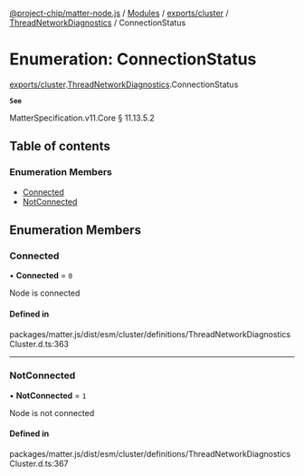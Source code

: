 [@project-chip/matter-node.js](../README.md) / [Modules](../modules.md) / [exports/cluster](../modules/exports_cluster.md) / [ThreadNetworkDiagnostics](../modules/exports_cluster.ThreadNetworkDiagnostics.md) / ConnectionStatus

# Enumeration: ConnectionStatus

[exports/cluster](../modules/exports_cluster.md).[ThreadNetworkDiagnostics](../modules/exports_cluster.ThreadNetworkDiagnostics.md).ConnectionStatus

**`See`**

MatterSpecification.v11.Core § 11.13.5.2

## Table of contents

### Enumeration Members

- [Connected](exports_cluster.ThreadNetworkDiagnostics.ConnectionStatus.md#connected)
- [NotConnected](exports_cluster.ThreadNetworkDiagnostics.ConnectionStatus.md#notconnected)

## Enumeration Members

### Connected

• **Connected** = ``0``

Node is connected

#### Defined in

packages/matter.js/dist/esm/cluster/definitions/ThreadNetworkDiagnosticsCluster.d.ts:363

___

### NotConnected

• **NotConnected** = ``1``

Node is not connected

#### Defined in

packages/matter.js/dist/esm/cluster/definitions/ThreadNetworkDiagnosticsCluster.d.ts:367
